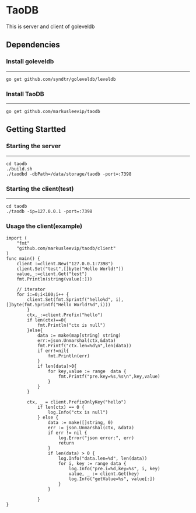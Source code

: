 # TaoDB
This is server and client of goleveldb
## Dependencies

### Install goleveldb
-----------
	go get github.com/syndtr/goleveldb/leveldb
### Install TaoDB
-----------
	go get github.com/markusleevip/taodb

## Getting Startted

### Starting the server
-----------
	cd taodb
	./build.sh
	./taodbd -dbPath=/data/storage/taodb -port=:7398
### Starting the client(test)
-----------
	cd taodb
	./taodb -ip=127.0.0.1 -port=:7398
### Usage the client(example)
	import (
		"fmt"
		"github.com/markusleevip/taodb/client"
	)
	func main() {
		client :=client.New("127.0.0.1:7398")
		client.Set("test",[]byte("Hello World!"))
		value,_:=client.Get("test")
		fmt.Println(string(value[:]))

		// iterator
		for i:=0;i<100;i++ {
        	client.Set(fmt.Sprintf("hello%d", i), []byte(fmt.Sprintf("Hello World!%d",i)))
        	}
        	ctx,_:=client.Prefix("hello")
        	if len(ctx)==0{
        		fmt.Println("ctx is null")
        	}else{
        		data := make(map[string] string)
        		err:=json.Unmarshal(ctx,&data)
        		fmt.Printf("ctx.len=%d\n",len(data))
        		if err!=nil{
        			fmt.Println(err)
        		}
        		if len(data)>0{
        			for key,value := range  data {
        				fmt.Printf("pre.key=%s,%s\n",key,value)
        			}
        		}
        	}

        	ctx, _ = client.PrefixOnlyKey("hello")
            	if len(ctx) == 0 {
            		log.Info("ctx is null")
            	} else {
            		data := make([]string, 0)
            		err := json.Unmarshal(ctx, &data)
            		if err != nil {
            			log.Error("json error:", err)
            			return
            		}
            		if len(data) > 0 {
            			log.Info("data.len=%d", len(data))
            			for i, key := range data {
            				log.Info("pre.i=%d,key=%s", i, key)
            				value, _ := client.Get(key)
            				log.Info("getValue=%s", value[:])
            			}
            		}

            	}
	}
	
